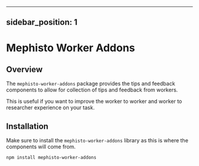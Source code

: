 <!---
  Copyright (c) Meta Platforms and its affiliates.
  This source code is licensed under the MIT license found in the
  LICENSE file in the root directory of this source tree.
-->

---
sidebar_position: 1
---

# Mephisto Worker Addons

## Overview
The `mephisto-worker-addons` package provides the tips and feedback components to allow for collection of tips and feedback from workers.

This is useful if you want to improve the worker to worker and worker to researcher experience on your task.

## Installation
Make sure to install the `mephisto-worker-addons` library as this is where the components will come from.
```bash
npm install mephisto-worker-addons
```